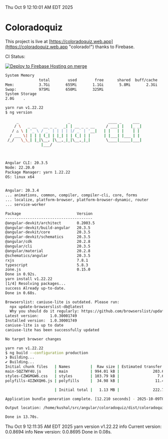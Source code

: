 Thu Oct  9 12:10:01 AM EDT 2025

# Coloradoquiz


This project is live at [https://coloradoquiz.web.app](https://coloradoquiz.web.app "colorado!") thanks to Firebase.

CI Status: 

[![Deploy to Firebase Hosting on merge](https://github.com/teamkushal/coloradoquiz/actions/workflows/firebase-hosting-merge.yml/badge.svg)](https://github.com/teamkushal/coloradoquiz/actions/workflows/firebase-hosting-merge.yml)

```bash
System Memory
               total        used        free      shared  buff/cache   available
Mem:           3.7Gi       655Mi       1.1Gi       5.8Mi       2.3Gi       3.1Gi
Swap:          975Mi       650Mi       325Mi
System Storage
2.0G	.
```
```bash
yarn run v1.22.22
$ ng version

     _                      _                 ____ _     ___
    / \   _ __   __ _ _   _| | __ _ _ __     / ___| |   |_ _|
   / △ \ | '_ \ / _` | | | | |/ _` | '__|   | |   | |    | |
  / ___ \| | | | (_| | |_| | | (_| | |      | |___| |___ | |
 /_/   \_\_| |_|\__, |\__,_|_|\__,_|_|       \____|_____|___|
                |___/
    


Angular CLI: 20.3.5
Node: 22.20.0
Package Manager: yarn 1.22.22
OS: linux x64
    

Angular: 20.3.4
... animations, common, compiler, compiler-cli, core, forms
... localize, platform-browser, platform-browser-dynamic, router
... service-worker

Package                         Version
---------------------------------------
@angular-devkit/architect       0.2003.5
@angular-devkit/build-angular   20.3.5
@angular-devkit/core            20.3.5
@angular-devkit/schematics      20.3.5
@angular/cdk                    20.2.8
@angular/cli                    20.3.5
@angular/material               20.2.8
@schematics/angular             20.3.5
rxjs                            7.8.1
typescript                      5.8.3
zone.js                         0.15.0
Done in 0.92s.
yarn install v1.22.22
[1/4] Resolving packages...
success Already up-to-date.
Done in 0.68s.
```
```bash
Browserslist: caniuse-lite is outdated. Please run:
  npx update-browserslist-db@latest
  Why you should do it regularly: https://github.com/browserslist/update-db#readme
Latest version:     1.0.30001749
Installed version:  1.0.30001749
caniuse-lite is up to date
caniuse-lite has been successfully updated

No target browser changes
```
```bash
yarn run v1.22.22
$ ng build --configuration production
❯ Building...
✔ Building...
Initial chunk files   | Names         |  Raw size | Estimated transfer size
main-SQZ7WY4U.js      | main          | 994.01 kB |               203.61 kB
styles-CZWGMGW6.css   | styles        | 103.79 kB |                 7.64 kB
polyfills-4IZWXQH6.js | polyfills     |  34.98 kB |                11.49 kB

                      | Initial total |   1.13 MB |               222.74 kB

Application bundle generation complete. [12.210 seconds] - 2025-10-09T04:10:39.288Z

Output location: /home/kushal/src/angular/coloradoquiz/dist/coloradoquiz

Done in 13.70s.
```
Thu Oct  9 12:11:35 AM EDT 2025
yarn version v1.22.22
info Current version: 0.0.8694
info New version: 0.0.8695
Done in 0.08s.

